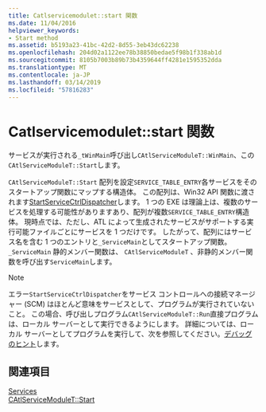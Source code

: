 ```yaml
---
title: Catlservicemodulet::start 関数
ms.date: 11/04/2016
helpviewer_keywords:
- Start method
ms.assetid: b5193a23-41bc-42d2-8d55-3eb43dc62238
ms.openlocfilehash: 204d02a1122ee78b38850bedae5f98b1f338ab1d
ms.sourcegitcommit: 8105b7003b89b73b4359644ff4281e1595352dda
ms.translationtype: MT
ms.contentlocale: ja-JP
ms.lasthandoff: 03/14/2019
ms.locfileid: "57816283"
---
```

# <a name="catlservicemoduletstart-function"></a>Catlservicemodulet::start 関数

サービスが実行される`_tWinMain`呼び出し`CAtlServiceModuleT::WinMain`、この`CAtlServiceModuleT::Start`します。

`CAtlServiceModuleT::Start` 配列を設定`SERVICE_TABLE_ENTRY`各サービスをそのスタートアップ関数にマップする構造体。 この配列は、Win32 API 関数に渡されます[StartServiceCtrlDispatcher](/windows/desktop/api/winsvc/nf-winsvc-startservicectrldispatchera)します。 1 つの EXE は理論上は、複数のサービスを処理する可能性がありますあり、配列が複数`SERVICE_TABLE_ENTRY`構造体。 現時点では、ただし、ATL によって生成されたサービスがサポートする実行可能ファイルごとにサービスを 1 つだけです。 したがって、配列にはサービス名を含む 1 つのエントリと`_ServiceMain`としてスタートアップ関数。 `_ServiceMain` 静的メンバー関数は、 `CAtlServiceModuleT` 、非静的メンバー関数を呼び出す`ServiceMain`します。

> [!NOTE]
>  エラー`StartServiceCtrlDispatcher`をサービス コントロールへの接続マネージャー (SCM) はほとんど意味をサービスとして、プログラムが実行されていないこと。 この場合、呼び出しプログラム`CAtlServiceModuleT::Run`直接プログラムは、ローカル サーバーとして実行できるようにします。 詳細については、ローカル サーバーとしてプログラムを実行して、次を参照してください。[デバッグのヒント](../atl/debugging-tips.md)します。

## <a name="see-also"></a>関連項目

[Services](../atl/atl-services.md)<br/>
[CAtlServiceModuleT::Start](../atl/reference/catlservicemodulet-class.md#start)
